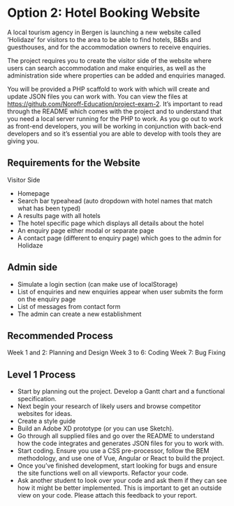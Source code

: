 # Option 2: Hotel Booking Website
A local tourism agency in Bergen is launching a new website called ‘Holidaze’ for visitors to the area to be able to find hotels, B&Bs and guesthouses, and for the accommodation owners to receive enquiries.

The project requires you to create the visitor side of the website where users can search accommodation and make enquiries, as well as the administration side where properties can be added and enquiries managed.

You will be provided a PHP scaffold to work with which will create and update JSON files you can work with. You can view the files at https://github.com/Noroff-Education/project-exam-2. It’s important to read through the README which comes with the project and to understand that you need a local server running for the PHP to work. As you go out to work as front-end developers, you will be working in conjunction with back-end developers and so it’s essential you are able to develop with tools they are giving you.

## Requirements for the Website
Visitor Side

- Homepage
- Search bar typeahead (auto dropdown with hotel names that match what has been typed)
- A results page with all hotels
- The hotel specific page which displays all details about the hotel
- An enquiry page either modal or separate page
- A contact page (different to enquiry page) which goes to the admin for Holidaze

## Admin side
- Simulate a login section (can make use of localStorage)
- List of enquiries and new enquiries appear when user submits the form on the enquiry page
- List of messages from contact form
- The admin can create a new establishment

## Recommended Process
Week 1 and 2:  Planning and Design
Week 3 to 6: Coding
Week 7: Bug Fixing

## Level 1 Process
- Start by planning out the project. Develop a Gantt chart and a functional specification.
- Next begin your research of likely users and browse competitor websites for ideas.
- Create a style guide
- Build an Adobe XD prototype (or you can use Sketch).
- Go through all supplied files and go over the README to understand how the code integrates and generates JSON files for you to work with.
- Start coding. Ensure you use a CSS pre-processor, follow the BEM methodology, and use one of Vue, Angular or React to build the project.
- Once you’ve finished development, start looking for bugs and ensure the site functions well on all viewports.
Refactor your code.
- Ask another student to look over your code and ask them if they can see how it might be better implemented. This is important to get an outside view on your code. Please attach this feedback to your report.
